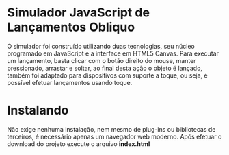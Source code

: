 # Simulador JavaScript de Lançamentos Obliquo
O simulador foi construído utilizando duas tecnologias, seu núcleo programado em JavaScript e a interface em HTML5 Canvas. Para 
executar um lançamento, basta clicar com o botão direito do mouse, manter pressionado, arrastar e soltar, ao final desta ação
o objeto é lançado, também foi adaptado para dispositivos com suporte a toque, ou seja, é possível efetuar lançamentos usando 
toque.

# Instalando
Não exige nenhuma instalação, nem mesmo de plug-ins ou bibliotecas de terceiros, é necessário apenas um navegador web moderno. 
Após efetuar o download do projeto execute o arquivo <strong>index.html</strong>